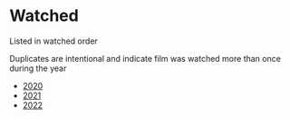 # Watched

Listed in watched order

Duplicates are intentional and indicate film was watched more than once during the year

* [2020](2020.md)
* [2021](2021.md)
* [2022](2022.md)
